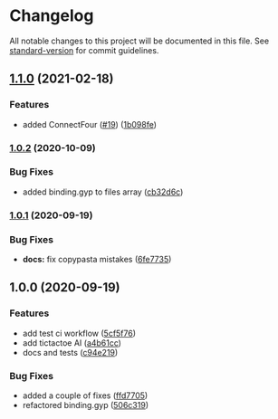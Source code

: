 # Changelog

All notable changes to this project will be documented in this file. See [standard-version](https://github.com/conventional-changelog/standard-version) for commit guidelines.

## [1.1.0](https://github.com/skyra-project/ai/compare/v1.0.2...v1.1.0) (2021-02-18)

### Features

-   added ConnectFour ([#19](https://github.com/skyra-project/ai/issues/19)) ([1b098fe](https://github.com/skyra-project/ai/commit/1b098fe21d7a4aa1bbdbe691c4c296503c3a9e9d))

### [1.0.2](https://github.com/skyra-project/ai/compare/v1.0.1...v1.0.2) (2020-10-09)

### Bug Fixes

-   added binding.gyp to files array ([cb32d6c](https://github.com/skyra-project/ai/commit/cb32d6cd990351c07af182c934dad9de567ac5b7))

### [1.0.1](https://github.com/skyra-project/ai/compare/v1.0.0...v1.0.1) (2020-09-19)

### Bug Fixes

-   **docs:** fix copypasta mistakes ([6fe7735](https://github.com/skyra-project/ai/commit/6fe7735d0383ea9409cb819bd6ebf378827c2457))

## 1.0.0 (2020-09-19)

### Features

-   add test ci workflow ([5cf5f76](https://github.com/skyra-project/ai/commit/5cf5f764536b0eb113161ea2845dbba9788e3814))
-   add tictactoe AI ([a4b61cc](https://github.com/skyra-project/ai/commit/a4b61cc991eba53a6f0f5d292f9721e0cfe0a958))
-   docs and tests ([c94e219](https://github.com/skyra-project/ai/commit/c94e219fd7dca1eabd338ccbd5e04983605cd7b9))

### Bug Fixes

-   added a couple of fixes ([ffd7705](https://github.com/skyra-project/ai/commit/ffd770515b7cc1f9cd652a064a3c5f925f9bb28e))
-   refactored binding.gyp ([506c319](https://github.com/skyra-project/ai/commit/506c319930ceb71b8888629c73e273345cb64c68))
